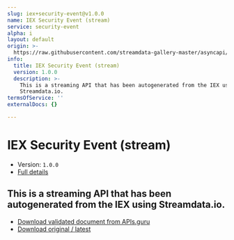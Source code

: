 ```yaml
---
slug: iex+security-event@v1.0.0
name: IEX Security Event (stream)
service: security-event
alpha: i
layout: default
origin: >-
  https://raw.githubusercontent.com/streamdata-gallery-master/asyncapi/master/_listings/iex/iex-security-event-stream-async.md
info:
  title: IEX Security Event (stream)
  version: 1.0.0
  description: >-
    This is a streaming API that has been autogenerated from the IEX using
    Streamdata.io.
termsOfService: ''
externalDocs: {}

---
```

# IEX Security Event (stream)

* Version: `1.0.0`
* [Full details](../html/iex+security-event@v1.0.0.html)



## This is a streaming API that has been autogenerated from the IEX using Streamdata.io.



* [Download validated document from APIs.guru](https://raw.githubusercontent.com/APIs-guru/asyncapi-directory/master/docs/APIs/iex%2Bsecurity-event%40v1.0.0.yaml)
* [Download original / latest](https://raw.githubusercontent.com/streamdata-gallery-master/asyncapi/master/_listings/iex/iex-security-event-stream-async.md)

<script type="application/ld+json">
{
  "@context": "http://schema.org/",
  "@type": "WebAPI",
  "description": "This is a streaming API that has been autogenerated from the IEX using Streamdata.io.",
  "documentation": "",

  "name": "IEX Security Event (stream)"
}
</script>
